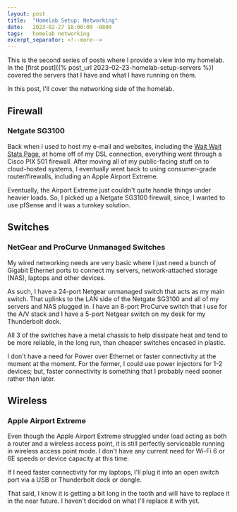 ```yaml
---
layout: post
title:  "Homelab Setup: Networking"
date:   2023-02-27 18:00:00 -0800
tags:   homelab networking
excerpt_separator: <!--more-->
---
```


This is the second series of posts where I provide a view into my homelab. In the [first post]({% post_url 2023-02-23-homelab-setup-servers %}) covered the servers that I have and what I have running on them.

In this post, I'll cover the networking side of the homelab.

<!--more-->

## Firewall

### Netgate SG3100

Back when I used to host my e-mail and websites, including the [Wait Wait Stats Page](https://stats.wwdt.me/), at home off of my DSL connection, everything went through a Cisco PIX 501 firewall. After moving all of my public-facing stuff on to cloud-hosted systems, I eventually went back to using consumer-grade router/firewalls, including an Apple Airport Extreme.

Eventually, the Airport Extreme just couldn't quite handle things under heavier loads. So, I picked up a Netgate SG3100 firewall, since, I wanted to use pfSense and it was a turnkey solution.

## Switches

### NetGear and ProCurve Unmanaged Switches

My wired networking needs are very basic where I just need a bunch of Gigabit Ethernet ports to connect my servers, network-attached storage (NAS), laptops and other devices.

As such, I have a 24-port Netgear unmanaged switch that acts as my main switch. That uplinks to the LAN side of the Netgate SG3100 and all of my servers and NAS plugged in. I have an 8-port ProCurve switch that I use for the A/V stack and I have a 5-port Netgear switch on my desk for my Thunderbolt dock.

All 3 of the switches have a metal chassis to help dissipate heat and tend to be more reliable, in the long run, than cheaper switches encased in plastic.

I don't have a need for Power over Ethernet or faster connectivity at the moment at the moment. For the former, I could use power injectors for 1-2 devices; but, faster connectivity is something that I probably need sooner rather than later.

## Wireless

### Apple Airport Extreme

Even though the Apple Airport Extreme struggled under load acting as both a router and a wireless access point, it is still perfectly serviceable running in wireless access point mode. I don't have any current need for Wi-Fi 6 or 6E speeds or device capacity at this time.

If I need faster connectivity for my laptops, I'll plug it into an open switch port via a USB or Thunderbolt dock or dongle.

That said, I know it is getting a bit long in the tooth and will have to replace it in the near future. I haven't decided on what I'll replace it with yet.
